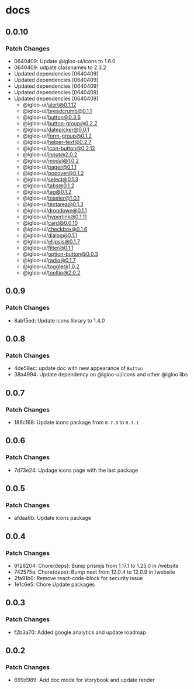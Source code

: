# docs

## 0.0.10

### Patch Changes

- 0640409: Update @igloo-ui/icons to 1.6.0
- 0640409: udpate classnames to 2.3.2
- Updated dependencies [0640409]
- Updated dependencies [0640409]
- Updated dependencies [0640409]
- Updated dependencies [0640409]
- Updated dependencies [0640409]
  - @igloo-ui/alert@0.1.12
  - @igloo-ui/breadcrumb@0.1.1
  - @igloo-ui/button@0.3.6
  - @igloo-ui/button-group@0.2.2
  - @igloo-ui/datepicker@0.0.1
  - @igloo-ui/form-group@0.1.2
  - @igloo-ui/helper-text@0.2.7
  - @igloo-ui/icon-button@0.2.12
  - @igloo-ui/input@2.0.2
  - @igloo-ui/modal@1.0.2
  - @igloo-ui/pager@0.1.1
  - @igloo-ui/popover@0.1.2
  - @igloo-ui/select@0.1.3
  - @igloo-ui/tabs@0.1.2
  - @igloo-ui/tag@0.1.2
  - @igloo-ui/toaster@1.0.1
  - @igloo-ui/textarea@0.1.3
  - @igloo-ui/dropdown@0.1.1
  - @igloo-ui/hyperlink@0.1.11
  - @igloo-ui/card@0.0.10
  - @igloo-ui/checkbox@0.1.6
  - @igloo-ui/dialog@0.1.1
  - @igloo-ui/ellipsis@0.1.7
  - @igloo-ui/filter@0.1.1
  - @igloo-ui/option-button@0.0.3
  - @igloo-ui/radio@0.1.7
  - @igloo-ui/toggle@1.0.2
  - @igloo-ui/tooltip@2.0.2

## 0.0.9

### Patch Changes

- 8ab15ed: Update icons library to 1.4.0

## 0.0.8

### Patch Changes

- 4de58ec: update doc with new appearance of `Button`
- 38a4994: Update dependency on @igloo-ui/icons and other @igloo libs

## 0.0.7

### Patch Changes

- 186c168: Update icons package from `0.7.0` to `0.7.1`

## 0.0.6

### Patch Changes

- 7d73e24: Updage icons page with the last package

## 0.0.5

### Patch Changes

- afdaa6b: Update icons package

## 0.0.4

### Patch Changes

- 9126204: Chore(deps): Bump prismjs from 1.17.1 to 1.25.0 in /website
- 742575a: Chore(deps): Bump next from 12.0.4 to 12.0.9 in /website
- 2fa91b0: Remove react-code-block for security issue
- 1e1c6e5: Chore Update packages

## 0.0.3

### Patch Changes

- f2b3a70: Added google analytics and update roadmap

## 0.0.2

### Patch Changes

- 699d989: Add doc mode for storybook and update render
